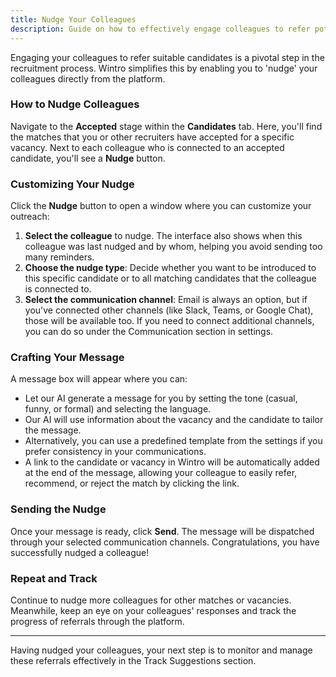 ```yaml
---
title: Nudge Your Colleagues
description: Guide on how to effectively engage colleagues to refer potential candidates for your vacancies using Wintro.
---
```


Engaging your colleagues to refer suitable candidates is a pivotal step in the recruitment process. Wintro simplifies this by enabling you to 'nudge' your colleagues directly from the platform.

### How to Nudge Colleagues
Navigate to the **Accepted** stage within the **Candidates** tab. Here, you'll find the matches that you or other recruiters have accepted for a specific vacancy. Next to each colleague who is connected to an accepted candidate, you'll see a **Nudge** button.

### Customizing Your Nudge
Click the **Nudge** button to open a window where you can customize your outreach:
1. **Select the colleague** to nudge. The interface also shows when this colleague was last nudged and by whom, helping you avoid sending too many reminders.
2. **Choose the nudge type**: Decide whether you want to be introduced to this specific candidate or to all matching candidates that the colleague is connected to.
3. **Select the communication channel**: Email is always an option, but if you've connected other channels (like Slack, Teams, or Google Chat), those will be available too. If you need to connect additional channels, you can do so under the Communication section in settings.

### Crafting Your Message
A message box will appear where you can:
- Let our AI generate a message for you by setting the tone (casual, funny, or formal) and selecting the language.
- Our AI will use information about the vacancy and the candidate to tailor the message.
- Alternatively, you can use a predefined template from the settings if you prefer consistency in your communications.
- A link to the candidate or vacancy in Wintro will be automatically added at the end of the message, allowing your colleague to easily refer, recommend, or reject the match by clicking the link.

### Sending the Nudge
Once your message is ready, click **Send**. The message will be dispatched through your selected communication channels. Congratulations, you have successfully nudged a colleague!

### Repeat and Track
Continue to nudge more colleagues for other matches or vacancies. Meanwhile, keep an eye on your colleagues' responses and track the progress of referrals through the platform.

---

Having nudged your colleagues, your next step is to monitor and manage these referrals effectively in the Track Suggestions section.
